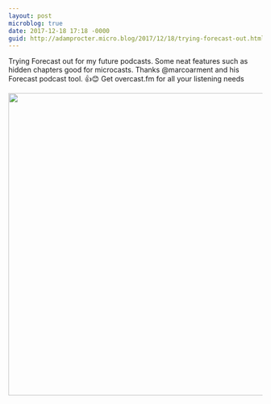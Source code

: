 ```yaml
---
layout: post
microblog: true
date: 2017-12-18 17:18 -0000
guid: http://adamprocter.micro.blog/2017/12/18/trying-forecast-out.html
---
```

Trying Forecast out for my future podcasts. Some neat features such as hidden chapters good for microcasts. Thanks @marcoarment and his Forecast podcast tool. 👍😊 Get overcast.fm for all your listening needs

<img src="http://discursive.adamprocter.co.uk/uploads/2017/bb4b9d4583.jpg" width="600" height="600" />
